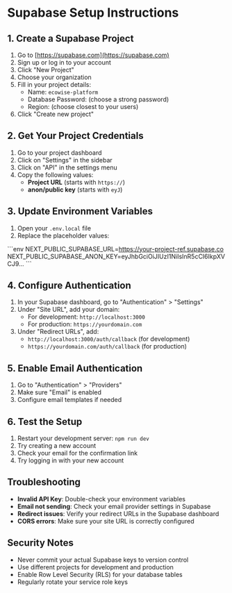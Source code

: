 # Supabase Setup Instructions

## 1. Create a Supabase Project

1. Go to [https://supabase.com](https://supabase.com)
2. Sign up or log in to your account
3. Click "New Project"
4. Choose your organization
5. Fill in your project details:
   - Name: `ecowise-platform`
   - Database Password: (choose a strong password)
   - Region: (choose closest to your users)
6. Click "Create new project"

## 2. Get Your Project Credentials

1. Go to your project dashboard
2. Click on "Settings" in the sidebar
3. Click on "API" in the settings menu
4. Copy the following values:
   - **Project URL** (starts with `https://`)
   - **anon/public key** (starts with `eyJ`)

## 3. Update Environment Variables

1. Open your `.env.local` file
2. Replace the placeholder values:

\`\`\`env
NEXT_PUBLIC_SUPABASE_URL=https://your-project-ref.supabase.co
NEXT_PUBLIC_SUPABASE_ANON_KEY=eyJhbGciOiJIUzI1NiIsInR5cCI6IkpXVCJ9...
\`\`\`

## 4. Configure Authentication

1. In your Supabase dashboard, go to "Authentication" > "Settings"
2. Under "Site URL", add your domain:
   - For development: `http://localhost:3000`
   - For production: `https://yourdomain.com`
3. Under "Redirect URLs", add:
   - `http://localhost:3000/auth/callback` (for development)
   - `https://yourdomain.com/auth/callback` (for production)

## 5. Enable Email Authentication

1. Go to "Authentication" > "Providers"
2. Make sure "Email" is enabled
3. Configure email templates if needed

## 6. Test the Setup

1. Restart your development server: `npm run dev`
2. Try creating a new account
3. Check your email for the confirmation link
4. Try logging in with your new account

## Troubleshooting

- **Invalid API Key**: Double-check your environment variables
- **Email not sending**: Check your email provider settings in Supabase
- **Redirect issues**: Verify your redirect URLs in the Supabase dashboard
- **CORS errors**: Make sure your site URL is correctly configured

## Security Notes

- Never commit your actual Supabase keys to version control
- Use different projects for development and production
- Enable Row Level Security (RLS) for your database tables
- Regularly rotate your service role keys

